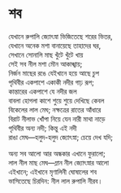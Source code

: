 # শব

যেখানে রুপালি জ্যোৎস্না ভিজিতেছে শরের ভিতর,  
যেখানে অনেক মশা বানায়েছে তাহাদের ঘর,  
সেখানে সোনালি মাছ খুঁটে খুঁটে খায়  
সেই সব নীল মশা মৌন আকাঙ্খায়;  
নির্জন মাছের রঙে যেইখানে হয়ে আছে চুপ  
পৃথিবীর একপাশে একাকী নদীর গাঢ় রূপ;  
কান্তারের একপাশে যে নদীর জল  
বাবলা হোগলা কাশে শুয়ে শুয়ে দেখিছে কেবল  
বিকেলের লাল মেঘ; নক্ষত্রের রাতের আঁধারে  
বিরাট নীলাভ খোঁপা নিয়ে যেন নারী মাথা নাড়ে  
পৃথিবীর অন্য নদী; কিন্তু এই নদী  
রাঙা মেঘ—হলুদ-হলুদ জ্যোৎস্না; চেয়ে দেখ যদি;

অন্য সব আলো আর অন্ধকার এখানে ফুরালো;  
লাল নীল মাছ মেঘ—ম্লান নীল জ্যোৎস্নার আলো  
এইখানে; এইখানে মৃণালিনী ঘোষালের শব  
ভাসিতেছে চিরদিন: নীল লাল রুপালি নীরব।


